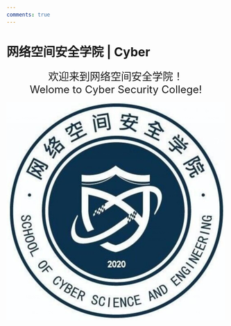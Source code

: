 ```yaml
---
comments: true
---
```


# 网络空间安全学院 | Cyber

<div align="center" style="font-size: 24px;">
欢迎来到网络空间安全学院！
<br>
Welome to Cyber Security College!
</div>

![网络空间安全学院](image.png)

<!-- 网安牛逼！ -->
<!-- 网安牛逼！ -->
<!-- 网安牛逼！ -->
<!-- 网安牛逼！ -->
<!-- 网安牛逼！ -->
<!-- 网安牛逼！ -->
<!-- 网安牛逼！ -->
<!-- 网安牛逼！ -->
<!-- 网安牛逼！ -->
<!-- 网安牛逼！ -->
<!-- 网安牛逼！ -->
<!-- 网安牛逼！ -->
<!-- 网安牛逼！ -->
<!-- 网安牛逼！ -->
<!-- 网安牛逼！ -->
<!-- 网安牛逼！ -->
<!-- 网安牛逼！ -->
<!-- 网安牛逼！ -->
<!-- 网安牛逼！ --><!-- 网安牛逼！ -->
<!-- 网安牛逼！ -->
<!-- 网安牛逼！ -->
<!-- 网安牛逼！ -->
<!-- 网安牛逼！ -->
<!-- 网安牛逼！ -->
<!-- 网安牛逼！ -->
<!-- 网安牛逼！ -->
<!-- 网安牛逼！ -->
<!-- 网安牛逼！ -->
<!-- 网安牛逼！ -->
<!-- 网安牛逼！ -->
<!-- 网安牛逼！ -->
<!-- 网安牛逼！ -->
<!-- 网安牛逼！ -->
<!-- 网安牛逼！ -->
<!-- 网安牛逼！ -->
<!-- 网安牛逼！ -->
<!-- 网安牛逼！ --><!-- 网安牛逼！ -->
<!-- 网安牛逼！ -->
<!-- 网安牛逼！ -->
<!-- 网安牛逼！ -->
<!-- 网安牛逼！ -->
<!-- 网安牛逼！ -->
<!-- 网安牛逼！ -->
<!-- 网安牛逼！ -->
<!-- 网安牛逼！ -->
<!-- 网安牛逼！ -->
<!-- 网安牛逼！ -->
<!-- 网安牛逼！ -->
<!-- 网安牛逼！ -->
<!-- 网安牛逼！ -->
<!-- 网安牛逼！ -->
<!-- 网安牛逼！ -->
<!-- 网安牛逼！ -->
<!-- 网安牛逼！ -->
<!-- 网安牛逼！ --><!-- 网安牛逼！ -->
<!-- 网安牛逼！ -->
<!-- 网安牛逼！ -->
<!-- 网安牛逼！ -->
<!-- 网安牛逼！ -->
<!-- 网安牛逼！ -->
<!-- 网安牛逼！ -->
<!-- 网安牛逼！ -->
<!-- 网安牛逼！ -->
<!-- 网安牛逼！ -->
<!-- 网安牛逼！ -->
<!-- 网安牛逼！ -->
<!-- 网安牛逼！ -->
<!-- 网安牛逼！ -->
<!-- 网安牛逼！ -->
<!-- 网安牛逼！ -->
<!-- 网安牛逼！ -->
<!-- 网安牛逼！ -->
<!-- 网安牛逼！ --><!-- 网安牛逼！ -->
<!-- 网安牛逼！ -->
<!-- 网安牛逼！ -->
<!-- 网安牛逼！ -->
<!-- 网安牛逼！ -->
<!-- 网安牛逼！ -->
<!-- 网安牛逼！ -->
<!-- 网安牛逼！ -->
<!-- 网安牛逼！ -->
<!-- 网安牛逼！ -->
<!-- 网安牛逼！ -->
<!-- 网安牛逼！ -->
<!-- 网安牛逼！ -->
<!-- 网安牛逼！ -->
<!-- 网安牛逼！ -->
<!-- 网安牛逼！ -->
<!-- 网安牛逼！ -->
<!-- 网安牛逼！ -->
<!-- 网安牛逼！ --><!-- 网安牛逼！ -->
<!-- 网安牛逼！ -->
<!-- 网安牛逼！ -->
<!-- 网安牛逼！ -->
<!-- 网安牛逼！ -->
<!-- 网安牛逼！ -->
<!-- 网安牛逼！ -->
<!-- 网安牛逼！ -->
<!-- 网安牛逼！ -->
<!-- 网安牛逼！ -->
<!-- 网安牛逼！ -->
<!-- 网安牛逼！ -->
<!-- 网安牛逼！ -->
<!-- 网安牛逼！ -->
<!-- 网安牛逼！ -->
<!-- 网安牛逼！ -->
<!-- 网安牛逼！ -->
<!-- 网安牛逼！ -->
<!-- 网安牛逼！ --><!-- 网安牛逼！ -->
<!-- 网安牛逼！ -->
<!-- 网安牛逼！ -->
<!-- 网安牛逼！ -->
<!-- 网安牛逼！ -->
<!-- 网安牛逼！ -->
<!-- 网安牛逼！ -->
<!-- 网安牛逼！ -->
<!-- 网安牛逼！ -->
<!-- 网安牛逼！ -->
<!-- 网安牛逼！ -->
<!-- 网安牛逼！ -->
<!-- 网安牛逼！ -->
<!-- 网安牛逼！ -->
<!-- 网安牛逼！ -->
<!-- 网安牛逼！ -->
<!-- 网安牛逼！ -->
<!-- 网安牛逼！ -->
<!-- 网安牛逼！ --><!-- 网安牛逼！ -->
<!-- 网安牛逼！ -->
<!-- 网安牛逼！ -->
<!-- 网安牛逼！ -->
<!-- 网安牛逼！ -->
<!-- 网安牛逼！ -->
<!-- 网安牛逼！ -->
<!-- 网安牛逼！ -->
<!-- 网安牛逼！ -->
<!-- 网安牛逼！ -->
<!-- 网安牛逼！ -->
<!-- 网安牛逼！ -->
<!-- 网安牛逼！ -->
<!-- 网安牛逼！ -->
<!-- 网安牛逼！ -->
<!-- 网安牛逼！ -->
<!-- 网安牛逼！ -->
<!-- 网安牛逼！ -->
<!-- 网安牛逼！ --><!-- 网安牛逼！ -->
<!-- 网安牛逼！ -->
<!-- 网安牛逼！ -->
<!-- 网安牛逼！ -->
<!-- 网安牛逼！ -->
<!-- 网安牛逼！ -->
<!-- 网安牛逼！ -->
<!-- 网安牛逼！ -->
<!-- 网安牛逼！ -->
<!-- 网安牛逼！ -->
<!-- 网安牛逼！ -->
<!-- 网安牛逼！ -->
<!-- 网安牛逼！ -->
<!-- 网安牛逼！ -->
<!-- 网安牛逼！ -->
<!-- 网安牛逼！ -->
<!-- 网安牛逼！ -->
<!-- 网安牛逼！ -->
<!-- 网安牛逼！ --><!-- 网安牛逼！ -->
<!-- 网安牛逼！ -->
<!-- 网安牛逼！ -->
<!-- 网安牛逼！ -->
<!-- 网安牛逼！ -->
<!-- 网安牛逼！ -->
<!-- 网安牛逼！ -->
<!-- 网安牛逼！ -->
<!-- 网安牛逼！ -->
<!-- 网安牛逼！ -->
<!-- 网安牛逼！ -->
<!-- 网安牛逼！ -->
<!-- 网安牛逼！ -->
<!-- 网安牛逼！ -->
<!-- 网安牛逼！ -->
<!-- 网安牛逼！ -->
<!-- 网安牛逼！ -->
<!-- 网安牛逼！ -->
<!-- 网安牛逼！ --><!-- 网安牛逼！ -->
<!-- 网安牛逼！ -->
<!-- 网安牛逼！ -->
<!-- 网安牛逼！ -->
<!-- 网安牛逼！ -->
<!-- 网安牛逼！ -->
<!-- 网安牛逼！ -->
<!-- 网安牛逼！ -->
<!-- 网安牛逼！ -->
<!-- 网安牛逼！ -->
<!-- 网安牛逼！ -->
<!-- 网安牛逼！ -->
<!-- 网安牛逼！ -->
<!-- 网安牛逼！ -->
<!-- 网安牛逼！ -->
<!-- 网安牛逼！ -->
<!-- 网安牛逼！ -->
<!-- 网安牛逼！ -->
<!-- 网安牛逼！ --><!-- 网安牛逼！ -->
<!-- 网安牛逼！ -->
<!-- 网安牛逼！ -->
<!-- 网安牛逼！ -->
<!-- 网安牛逼！ -->
<!-- 网安牛逼！ -->
<!-- 网安牛逼！ -->
<!-- 网安牛逼！ -->
<!-- 网安牛逼！ -->
<!-- 网安牛逼！ -->
<!-- 网安牛逼！ -->
<!-- 网安牛逼！ -->
<!-- 网安牛逼！ -->
<!-- 网安牛逼！ -->
<!-- 网安牛逼！ -->
<!-- 网安牛逼！ -->
<!-- 网安牛逼！ -->
<!-- 网安牛逼！ -->
<!-- 网安牛逼！ --><!-- 网安牛逼！ -->
<!-- 网安牛逼！ -->
<!-- 网安牛逼！ -->
<!-- 网安牛逼！ -->
<!-- 网安牛逼！ -->
<!-- 网安牛逼！ -->
<!-- 网安牛逼！ -->
<!-- 网安牛逼！ -->
<!-- 网安牛逼！ -->
<!-- 网安牛逼！ -->
<!-- 网安牛逼！ -->
<!-- 网安牛逼！ -->
<!-- 网安牛逼！ -->
<!-- 网安牛逼！ -->
<!-- 网安牛逼！ -->
<!-- 网安牛逼！ -->
<!-- 网安牛逼！ -->
<!-- 网安牛逼！ -->
<!-- 网安牛逼！ --><!-- 网安牛逼！ -->
<!-- 网安牛逼！ -->
<!-- 网安牛逼！ -->
<!-- 网安牛逼！ -->
<!-- 网安牛逼！ -->
<!-- 网安牛逼！ -->
<!-- 网安牛逼！ -->
<!-- 网安牛逼！ -->
<!-- 网安牛逼！ -->
<!-- 网安牛逼！ -->
<!-- 网安牛逼！ -->
<!-- 网安牛逼！ -->
<!-- 网安牛逼！ -->
<!-- 网安牛逼！ -->
<!-- 网安牛逼！ -->
<!-- 网安牛逼！ -->
<!-- 网安牛逼！ -->
<!-- 网安牛逼！ -->
<!-- 网安牛逼！ --><!-- 网安牛逼！ -->
<!-- 网安牛逼！ -->
<!-- 网安牛逼！ -->
<!-- 网安牛逼！ -->
<!-- 网安牛逼！ -->
<!-- 网安牛逼！ -->
<!-- 网安牛逼！ -->
<!-- 网安牛逼！ -->
<!-- 网安牛逼！ -->
<!-- 网安牛逼！ -->
<!-- 网安牛逼！ -->
<!-- 网安牛逼！ -->
<!-- 网安牛逼！ -->
<!-- 网安牛逼！ -->
<!-- 网安牛逼！ -->
<!-- 网安牛逼！ -->
<!-- 网安牛逼！ -->
<!-- 网安牛逼！ -->
<!-- 网安牛逼！ --><!-- 网安牛逼！ -->
<!-- 网安牛逼！ -->
<!-- 网安牛逼！ -->
<!-- 网安牛逼！ -->
<!-- 网安牛逼！ -->
<!-- 网安牛逼！ -->
<!-- 网安牛逼！ -->
<!-- 网安牛逼！ -->
<!-- 网安牛逼！ -->
<!-- 网安牛逼！ -->
<!-- 网安牛逼！ -->
<!-- 网安牛逼！ -->
<!-- 网安牛逼！ -->
<!-- 网安牛逼！ -->
<!-- 网安牛逼！ -->
<!-- 网安牛逼！ -->
<!-- 网安牛逼！ -->
<!-- 网安牛逼！ -->
<!-- 网安牛逼！ --><!-- 网安牛逼！ -->
<!-- 网安牛逼！ -->
<!-- 网安牛逼！ -->
<!-- 网安牛逼！ -->
<!-- 网安牛逼！ -->
<!-- 网安牛逼！ -->
<!-- 网安牛逼！ -->
<!-- 网安牛逼！ -->
<!-- 网安牛逼！ -->
<!-- 网安牛逼！ -->
<!-- 网安牛逼！ -->
<!-- 网安牛逼！ -->
<!-- 网安牛逼！ -->
<!-- 网安牛逼！ -->
<!-- 网安牛逼！ -->
<!-- 网安牛逼！ -->
<!-- 网安牛逼！ -->
<!-- 网安牛逼！ -->
<!-- 网安牛逼！ --><!-- 网安牛逼！ -->
<!-- 网安牛逼！ -->
<!-- 网安牛逼！ -->
<!-- 网安牛逼！ -->
<!-- 网安牛逼！ -->
<!-- 网安牛逼！ -->
<!-- 网安牛逼！ -->
<!-- 网安牛逼！ -->
<!-- 网安牛逼！ -->
<!-- 网安牛逼！ -->
<!-- 网安牛逼！ -->
<!-- 网安牛逼！ -->
<!-- 网安牛逼！ -->
<!-- 网安牛逼！ -->
<!-- 网安牛逼！ -->
<!-- 网安牛逼！ -->
<!-- 网安牛逼！ -->
<!-- 网安牛逼！ -->
<!-- 网安牛逼！ --><!-- 网安牛逼！ -->
<!-- 网安牛逼！ -->
<!-- 网安牛逼！ -->
<!-- 网安牛逼！ -->
<!-- 网安牛逼！ -->
<!-- 网安牛逼！ -->
<!-- 网安牛逼！ -->
<!-- 网安牛逼！ -->
<!-- 网安牛逼！ -->
<!-- 网安牛逼！ -->
<!-- 网安牛逼！ -->
<!-- 网安牛逼！ -->
<!-- 网安牛逼！ -->
<!-- 网安牛逼！ -->
<!-- 网安牛逼！ -->
<!-- 网安牛逼！ -->
<!-- 网安牛逼！ -->
<!-- 网安牛逼！ -->
<!-- 网安牛逼！ --><!-- 网安牛逼！ -->
<!-- 网安牛逼！ -->
<!-- 网安牛逼！ -->
<!-- 网安牛逼！ -->
<!-- 网安牛逼！ -->
<!-- 网安牛逼！ -->
<!-- 网安牛逼！ -->
<!-- 网安牛逼！ -->
<!-- 网安牛逼！ -->
<!-- 网安牛逼！ -->
<!-- 网安牛逼！ -->
<!-- 网安牛逼！ -->
<!-- 网安牛逼！ -->
<!-- 网安牛逼！ -->
<!-- 网安牛逼！ -->
<!-- 网安牛逼！ -->
<!-- 网安牛逼！ -->
<!-- 网安牛逼！ -->
<!-- 网安牛逼！ --><!-- 网安牛逼！ -->
<!-- 网安牛逼！ -->
<!-- 网安牛逼！ -->
<!-- 网安牛逼！ -->
<!-- 网安牛逼！ -->
<!-- 网安牛逼！ -->
<!-- 网安牛逼！ -->
<!-- 网安牛逼！ -->
<!-- 网安牛逼！ -->
<!-- 网安牛逼！ -->
<!-- 网安牛逼！ -->
<!-- 网安牛逼！ -->
<!-- 网安牛逼！ -->
<!-- 网安牛逼！ -->
<!-- 网安牛逼！ -->
<!-- 网安牛逼！ -->
<!-- 网安牛逼！ -->
<!-- 网安牛逼！ -->
<!-- 网安牛逼！ --><!-- 网安牛逼！ -->
<!-- 网安牛逼！ -->
<!-- 网安牛逼！ -->
<!-- 网安牛逼！ -->
<!-- 网安牛逼！ -->
<!-- 网安牛逼！ -->
<!-- 网安牛逼！ -->
<!-- 网安牛逼！ -->
<!-- 网安牛逼！ -->
<!-- 网安牛逼！ -->
<!-- 网安牛逼！ -->
<!-- 网安牛逼！ -->
<!-- 网安牛逼！ -->
<!-- 网安牛逼！ -->
<!-- 网安牛逼！ -->
<!-- 网安牛逼！ -->
<!-- 网安牛逼！ -->
<!-- 网安牛逼！ -->
<!-- 网安牛逼！ --><!-- 网安牛逼！ -->
<!-- 网安牛逼！ -->
<!-- 网安牛逼！ -->
<!-- 网安牛逼！ -->
<!-- 网安牛逼！ -->
<!-- 网安牛逼！ -->
<!-- 网安牛逼！ -->
<!-- 网安牛逼！ -->
<!-- 网安牛逼！ -->
<!-- 网安牛逼！ -->
<!-- 网安牛逼！ -->
<!-- 网安牛逼！ -->
<!-- 网安牛逼！ -->
<!-- 网安牛逼！ -->
<!-- 网安牛逼！ -->
<!-- 网安牛逼！ -->
<!-- 网安牛逼！ -->
<!-- 网安牛逼！ -->
<!-- 网安牛逼！ --><!-- 网安牛逼！ -->
<!-- 网安牛逼！ -->
<!-- 网安牛逼！ -->
<!-- 网安牛逼！ -->
<!-- 网安牛逼！ -->
<!-- 网安牛逼！ -->
<!-- 网安牛逼！ -->
<!-- 网安牛逼！ -->
<!-- 网安牛逼！ -->
<!-- 网安牛逼！ -->
<!-- 网安牛逼！ -->
<!-- 网安牛逼！ -->
<!-- 网安牛逼！ -->
<!-- 网安牛逼！ -->
<!-- 网安牛逼！ -->
<!-- 网安牛逼！ -->
<!-- 网安牛逼！ -->
<!-- 网安牛逼！ -->
<!-- 网安牛逼！ --><!-- 网安牛逼！ -->
<!-- 网安牛逼！ -->
<!-- 网安牛逼！ -->
<!-- 网安牛逼！ -->
<!-- 网安牛逼！ -->
<!-- 网安牛逼！ -->
<!-- 网安牛逼！ -->
<!-- 网安牛逼！ -->
<!-- 网安牛逼！ -->
<!-- 网安牛逼！ -->
<!-- 网安牛逼！ -->
<!-- 网安牛逼！ -->
<!-- 网安牛逼！ -->
<!-- 网安牛逼！ -->
<!-- 网安牛逼！ -->
<!-- 网安牛逼！ -->
<!-- 网安牛逼！ -->
<!-- 网安牛逼！ -->
<!-- 网安牛逼！ --><!-- 网安牛逼！ -->
<!-- 网安牛逼！ -->
<!-- 网安牛逼！ -->
<!-- 网安牛逼！ -->
<!-- 网安牛逼！ -->
<!-- 网安牛逼！ -->
<!-- 网安牛逼！ -->
<!-- 网安牛逼！ -->
<!-- 网安牛逼！ -->
<!-- 网安牛逼！ -->
<!-- 网安牛逼！ -->
<!-- 网安牛逼！ -->
<!-- 网安牛逼！ -->
<!-- 网安牛逼！ -->
<!-- 网安牛逼！ -->
<!-- 网安牛逼！ -->
<!-- 网安牛逼！ -->
<!-- 网安牛逼！ -->
<!-- 网安牛逼！ --><!-- 网安牛逼！ -->
<!-- 网安牛逼！ -->
<!-- 网安牛逼！ -->
<!-- 网安牛逼！ -->
<!-- 网安牛逼！ -->
<!-- 网安牛逼！ -->
<!-- 网安牛逼！ -->
<!-- 网安牛逼！ -->
<!-- 网安牛逼！ -->
<!-- 网安牛逼！ -->
<!-- 网安牛逼！ -->
<!-- 网安牛逼！ -->
<!-- 网安牛逼！ -->
<!-- 网安牛逼！ -->
<!-- 网安牛逼！ -->
<!-- 网安牛逼！ -->
<!-- 网安牛逼！ -->
<!-- 网安牛逼！ -->
<!-- 网安牛逼！ --><!-- 网安牛逼！ -->
<!-- 网安牛逼！ -->
<!-- 网安牛逼！ -->
<!-- 网安牛逼！ -->
<!-- 网安牛逼！ -->
<!-- 网安牛逼！ -->
<!-- 网安牛逼！ -->
<!-- 网安牛逼！ -->
<!-- 网安牛逼！ -->
<!-- 网安牛逼！ -->
<!-- 网安牛逼！ -->
<!-- 网安牛逼！ -->
<!-- 网安牛逼！ -->
<!-- 网安牛逼！ -->
<!-- 网安牛逼！ -->
<!-- 网安牛逼！ -->
<!-- 网安牛逼！ -->
<!-- 网安牛逼！ -->
<!-- 网安牛逼！ --><!-- 网安牛逼！ -->
<!-- 网安牛逼！ -->
<!-- 网安牛逼！ -->
<!-- 网安牛逼！ -->
<!-- 网安牛逼！ -->
<!-- 网安牛逼！ -->
<!-- 网安牛逼！ -->
<!-- 网安牛逼！ -->
<!-- 网安牛逼！ -->
<!-- 网安牛逼！ -->
<!-- 网安牛逼！ -->
<!-- 网安牛逼！ -->
<!-- 网安牛逼！ -->
<!-- 网安牛逼！ -->
<!-- 网安牛逼！ -->
<!-- 网安牛逼！ -->
<!-- 网安牛逼！ -->
<!-- 网安牛逼！ -->
<!-- 网安牛逼！ --><!-- 网安牛逼！ -->
<!-- 网安牛逼！ -->
<!-- 网安牛逼！ -->
<!-- 网安牛逼！ -->
<!-- 网安牛逼！ -->
<!-- 网安牛逼！ -->
<!-- 网安牛逼！ -->
<!-- 网安牛逼！ -->
<!-- 网安牛逼！ -->
<!-- 网安牛逼！ -->
<!-- 网安牛逼！ -->
<!-- 网安牛逼！ -->
<!-- 网安牛逼！ -->
<!-- 网安牛逼！ -->
<!-- 网安牛逼！ -->
<!-- 网安牛逼！ -->
<!-- 网安牛逼！ -->
<!-- 网安牛逼！ -->
<!-- 网安牛逼！ --><!-- 网安牛逼！ -->
<!-- 网安牛逼！ -->
<!-- 网安牛逼！ -->
<!-- 网安牛逼！ -->
<!-- 网安牛逼！ -->
<!-- 网安牛逼！ -->
<!-- 网安牛逼！ -->
<!-- 网安牛逼！ -->
<!-- 网安牛逼！ -->
<!-- 网安牛逼！ -->
<!-- 网安牛逼！ -->
<!-- 网安牛逼！ -->
<!-- 网安牛逼！ -->
<!-- 网安牛逼！ -->
<!-- 网安牛逼！ -->
<!-- 网安牛逼！ -->
<!-- 网安牛逼！ -->
<!-- 网安牛逼！ -->
<!-- 网安牛逼！ --><!-- 网安牛逼！ -->
<!-- 网安牛逼！ -->
<!-- 网安牛逼！ -->
<!-- 网安牛逼！ -->
<!-- 网安牛逼！ -->
<!-- 网安牛逼！ -->
<!-- 网安牛逼！ -->
<!-- 网安牛逼！ -->
<!-- 网安牛逼！ -->
<!-- 网安牛逼！ -->
<!-- 网安牛逼！ -->
<!-- 网安牛逼！ -->
<!-- 网安牛逼！ -->
<!-- 网安牛逼！ -->
<!-- 网安牛逼！ -->
<!-- 网安牛逼！ -->
<!-- 网安牛逼！ -->
<!-- 网安牛逼！ -->
<!-- 网安牛逼！ --><!-- 网安牛逼！ -->
<!-- 网安牛逼！ -->
<!-- 网安牛逼！ -->
<!-- 网安牛逼！ -->
<!-- 网安牛逼！ -->
<!-- 网安牛逼！ -->
<!-- 网安牛逼！ -->
<!-- 网安牛逼！ -->
<!-- 网安牛逼！ -->
<!-- 网安牛逼！ -->
<!-- 网安牛逼！ -->
<!-- 网安牛逼！ -->
<!-- 网安牛逼！ -->
<!-- 网安牛逼！ -->
<!-- 网安牛逼！ -->
<!-- 网安牛逼！ -->
<!-- 网安牛逼！ -->
<!-- 网安牛逼！ -->
<!-- 网安牛逼！ --><!-- 网安牛逼！ -->
<!-- 网安牛逼！ -->
<!-- 网安牛逼！ -->
<!-- 网安牛逼！ -->
<!-- 网安牛逼！ -->
<!-- 网安牛逼！ -->
<!-- 网安牛逼！ -->
<!-- 网安牛逼！ -->
<!-- 网安牛逼！ -->
<!-- 网安牛逼！ -->
<!-- 网安牛逼！ -->
<!-- 网安牛逼！ -->
<!-- 网安牛逼！ -->
<!-- 网安牛逼！ -->
<!-- 网安牛逼！ -->
<!-- 网安牛逼！ -->
<!-- 网安牛逼！ -->
<!-- 网安牛逼！ -->
<!-- 网安牛逼！ --><!-- 网安牛逼！ -->
<!-- 网安牛逼！ -->
<!-- 网安牛逼！ -->
<!-- 网安牛逼！ -->
<!-- 网安牛逼！ -->
<!-- 网安牛逼！ -->
<!-- 网安牛逼！ -->
<!-- 网安牛逼！ -->
<!-- 网安牛逼！ -->
<!-- 网安牛逼！ -->
<!-- 网安牛逼！ -->
<!-- 网安牛逼！ -->
<!-- 网安牛逼！ -->
<!-- 网安牛逼！ -->
<!-- 网安牛逼！ -->
<!-- 网安牛逼！ -->
<!-- 网安牛逼！ -->
<!-- 网安牛逼！ -->
<!-- 网安牛逼！ --><!-- 网安牛逼！ -->
<!-- 网安牛逼！ -->
<!-- 网安牛逼！ -->
<!-- 网安牛逼！ -->
<!-- 网安牛逼！ -->
<!-- 网安牛逼！ -->
<!-- 网安牛逼！ -->
<!-- 网安牛逼！ -->
<!-- 网安牛逼！ -->
<!-- 网安牛逼！ -->
<!-- 网安牛逼！ -->
<!-- 网安牛逼！ -->
<!-- 网安牛逼！ -->
<!-- 网安牛逼！ -->
<!-- 网安牛逼！ -->
<!-- 网安牛逼！ -->
<!-- 网安牛逼！ -->
<!-- 网安牛逼！ -->
<!-- 网安牛逼！ --><!-- 网安牛逼！ -->
<!-- 网安牛逼！ -->
<!-- 网安牛逼！ -->
<!-- 网安牛逼！ -->
<!-- 网安牛逼！ -->
<!-- 网安牛逼！ -->
<!-- 网安牛逼！ -->
<!-- 网安牛逼！ -->
<!-- 网安牛逼！ -->
<!-- 网安牛逼！ -->
<!-- 网安牛逼！ -->
<!-- 网安牛逼！ -->
<!-- 网安牛逼！ -->
<!-- 网安牛逼！ -->
<!-- 网安牛逼！ -->
<!-- 网安牛逼！ -->
<!-- 网安牛逼！ -->
<!-- 网安牛逼！ -->
<!-- 网安牛逼！ --><!-- 网安牛逼！ -->
<!-- 网安牛逼！ -->
<!-- 网安牛逼！ -->
<!-- 网安牛逼！ -->
<!-- 网安牛逼！ -->
<!-- 网安牛逼！ -->
<!-- 网安牛逼！ -->
<!-- 网安牛逼！ -->
<!-- 网安牛逼！ -->
<!-- 网安牛逼！ -->
<!-- 网安牛逼！ -->
<!-- 网安牛逼！ -->
<!-- 网安牛逼！ -->
<!-- 网安牛逼！ -->
<!-- 网安牛逼！ -->
<!-- 网安牛逼！ -->
<!-- 网安牛逼！ -->
<!-- 网安牛逼！ -->
<!-- 网安牛逼！ --><!-- 网安牛逼！ -->
<!-- 网安牛逼！ -->
<!-- 网安牛逼！ -->
<!-- 网安牛逼！ -->
<!-- 网安牛逼！ -->
<!-- 网安牛逼！ -->
<!-- 网安牛逼！ -->
<!-- 网安牛逼！ -->
<!-- 网安牛逼！ -->
<!-- 网安牛逼！ -->
<!-- 网安牛逼！ -->
<!-- 网安牛逼！ -->
<!-- 网安牛逼！ -->
<!-- 网安牛逼！ -->
<!-- 网安牛逼！ -->
<!-- 网安牛逼！ -->
<!-- 网安牛逼！ -->
<!-- 网安牛逼！ -->
<!-- 网安牛逼！ --><!-- 网安牛逼！ -->
<!-- 网安牛逼！ -->
<!-- 网安牛逼！ -->
<!-- 网安牛逼！ -->
<!-- 网安牛逼！ -->
<!-- 网安牛逼！ -->
<!-- 网安牛逼！ -->
<!-- 网安牛逼！ -->
<!-- 网安牛逼！ -->
<!-- 网安牛逼！ -->
<!-- 网安牛逼！ -->
<!-- 网安牛逼！ -->
<!-- 网安牛逼！ -->
<!-- 网安牛逼！ -->
<!-- 网安牛逼！ -->
<!-- 网安牛逼！ -->
<!-- 网安牛逼！ -->
<!-- 网安牛逼！ -->
<!-- 网安牛逼！ --><!-- 网安牛逼！ -->
<!-- 网安牛逼！ -->
<!-- 网安牛逼！ -->
<!-- 网安牛逼！ -->
<!-- 网安牛逼！ -->
<!-- 网安牛逼！ -->
<!-- 网安牛逼！ -->
<!-- 网安牛逼！ -->
<!-- 网安牛逼！ -->
<!-- 网安牛逼！ -->
<!-- 网安牛逼！ -->
<!-- 网安牛逼！ -->
<!-- 网安牛逼！ -->
<!-- 网安牛逼！ -->
<!-- 网安牛逼！ -->
<!-- 网安牛逼！ -->
<!-- 网安牛逼！ -->
<!-- 网安牛逼！ -->
<!-- 网安牛逼！ --><!-- 网安牛逼！ -->
<!-- 网安牛逼！ -->
<!-- 网安牛逼！ -->
<!-- 网安牛逼！ -->
<!-- 网安牛逼！ -->
<!-- 网安牛逼！ -->
<!-- 网安牛逼！ -->
<!-- 网安牛逼！ -->
<!-- 网安牛逼！ -->
<!-- 网安牛逼！ -->
<!-- 网安牛逼！ -->
<!-- 网安牛逼！ -->
<!-- 网安牛逼！ -->
<!-- 网安牛逼！ -->
<!-- 网安牛逼！ -->
<!-- 网安牛逼！ -->
<!-- 网安牛逼！ -->
<!-- 网安牛逼！ -->
<!-- 网安牛逼！ --><!-- 网安牛逼！ -->
<!-- 网安牛逼！ -->
<!-- 网安牛逼！ -->
<!-- 网安牛逼！ -->
<!-- 网安牛逼！ -->
<!-- 网安牛逼！ -->
<!-- 网安牛逼！ -->
<!-- 网安牛逼！ -->
<!-- 网安牛逼！ -->
<!-- 网安牛逼！ -->
<!-- 网安牛逼！ -->
<!-- 网安牛逼！ -->
<!-- 网安牛逼！ -->
<!-- 网安牛逼！ -->
<!-- 网安牛逼！ -->
<!-- 网安牛逼！ -->
<!-- 网安牛逼！ -->
<!-- 网安牛逼！ -->
<!-- 网安牛逼！ --><!-- 网安牛逼！ -->
<!-- 网安牛逼！ -->
<!-- 网安牛逼！ -->
<!-- 网安牛逼！ -->
<!-- 网安牛逼！ -->
<!-- 网安牛逼！ -->
<!-- 网安牛逼！ -->
<!-- 网安牛逼！ -->
<!-- 网安牛逼！ -->
<!-- 网安牛逼！ -->
<!-- 网安牛逼！ -->
<!-- 网安牛逼！ -->
<!-- 网安牛逼！ -->
<!-- 网安牛逼！ -->
<!-- 网安牛逼！ -->
<!-- 网安牛逼！ -->
<!-- 网安牛逼！ -->
<!-- 网安牛逼！ -->
<!-- 网安牛逼！ --><!-- 网安牛逼！ -->
<!-- 网安牛逼！ -->
<!-- 网安牛逼！ -->
<!-- 网安牛逼！ -->
<!-- 网安牛逼！ -->
<!-- 网安牛逼！ -->
<!-- 网安牛逼！ -->
<!-- 网安牛逼！ -->
<!-- 网安牛逼！ -->
<!-- 网安牛逼！ -->
<!-- 网安牛逼！ -->
<!-- 网安牛逼！ -->
<!-- 网安牛逼！ -->
<!-- 网安牛逼！ -->
<!-- 网安牛逼！ -->
<!-- 网安牛逼！ -->
<!-- 网安牛逼！ -->
<!-- 网安牛逼！ -->
<!-- 网安牛逼！ --><!-- 网安牛逼！ -->
<!-- 网安牛逼！ -->
<!-- 网安牛逼！ -->
<!-- 网安牛逼！ -->
<!-- 网安牛逼！ -->
<!-- 网安牛逼！ -->
<!-- 网安牛逼！ -->
<!-- 网安牛逼！ -->
<!-- 网安牛逼！ -->
<!-- 网安牛逼！ -->
<!-- 网安牛逼！ -->
<!-- 网安牛逼！ -->
<!-- 网安牛逼！ -->
<!-- 网安牛逼！ -->
<!-- 网安牛逼！ -->
<!-- 网安牛逼！ -->
<!-- 网安牛逼！ -->
<!-- 网安牛逼！ -->
<!-- 网安牛逼！ --><!-- 网安牛逼！ -->
<!-- 网安牛逼！ -->
<!-- 网安牛逼！ -->
<!-- 网安牛逼！ -->
<!-- 网安牛逼！ -->
<!-- 网安牛逼！ -->
<!-- 网安牛逼！ -->
<!-- 网安牛逼！ -->
<!-- 网安牛逼！ -->
<!-- 网安牛逼！ -->
<!-- 网安牛逼！ -->
<!-- 网安牛逼！ -->
<!-- 网安牛逼！ -->
<!-- 网安牛逼！ -->
<!-- 网安牛逼！ -->
<!-- 网安牛逼！ -->
<!-- 网安牛逼！ -->
<!-- 网安牛逼！ -->
<!-- 网安牛逼！ --><!-- 网安牛逼！ -->
<!-- 网安牛逼！ -->
<!-- 网安牛逼！ -->
<!-- 网安牛逼！ -->
<!-- 网安牛逼！ -->
<!-- 网安牛逼！ -->
<!-- 网安牛逼！ -->
<!-- 网安牛逼！ -->
<!-- 网安牛逼！ -->
<!-- 网安牛逼！ -->
<!-- 网安牛逼！ -->
<!-- 网安牛逼！ -->
<!-- 网安牛逼！ -->
<!-- 网安牛逼！ -->
<!-- 网安牛逼！ -->
<!-- 网安牛逼！ -->
<!-- 网安牛逼！ -->
<!-- 网安牛逼！ -->
<!-- 网安牛逼！ --><!-- 网安牛逼！ -->
<!-- 网安牛逼！ -->
<!-- 网安牛逼！ -->
<!-- 网安牛逼！ -->
<!-- 网安牛逼！ -->
<!-- 网安牛逼！ -->
<!-- 网安牛逼！ -->
<!-- 网安牛逼！ -->
<!-- 网安牛逼！ -->
<!-- 网安牛逼！ -->
<!-- 网安牛逼！ -->
<!-- 网安牛逼！ -->
<!-- 网安牛逼！ -->
<!-- 网安牛逼！ -->
<!-- 网安牛逼！ -->
<!-- 网安牛逼！ -->
<!-- 网安牛逼！ -->
<!-- 网安牛逼！ -->
<!-- 网安牛逼！ --><!-- 网安牛逼！ -->
<!-- 网安牛逼！ -->
<!-- 网安牛逼！ -->
<!-- 网安牛逼！ -->
<!-- 网安牛逼！ -->
<!-- 网安牛逼！ -->
<!-- 网安牛逼！ -->
<!-- 网安牛逼！ -->
<!-- 网安牛逼！ -->
<!-- 网安牛逼！ -->
<!-- 网安牛逼！ -->
<!-- 网安牛逼！ -->
<!-- 网安牛逼！ -->
<!-- 网安牛逼！ -->
<!-- 网安牛逼！ -->
<!-- 网安牛逼！ -->
<!-- 网安牛逼！ -->
<!-- 网安牛逼！ -->
<!-- 网安牛逼！ --><!-- 网安牛逼！ -->
<!-- 网安牛逼！ -->
<!-- 网安牛逼！ -->
<!-- 网安牛逼！ -->
<!-- 网安牛逼！ -->
<!-- 网安牛逼！ -->
<!-- 网安牛逼！ -->
<!-- 网安牛逼！ -->
<!-- 网安牛逼！ -->
<!-- 网安牛逼！ -->
<!-- 网安牛逼！ -->
<!-- 网安牛逼！ -->
<!-- 网安牛逼！ -->
<!-- 网安牛逼！ -->
<!-- 网安牛逼！ -->
<!-- 网安牛逼！ -->
<!-- 网安牛逼！ -->
<!-- 网安牛逼！ -->
<!-- 网安牛逼！ --><!-- 网安牛逼！ -->
<!-- 网安牛逼！ -->
<!-- 网安牛逼！ -->
<!-- 网安牛逼！ -->
<!-- 网安牛逼！ -->
<!-- 网安牛逼！ -->
<!-- 网安牛逼！ -->
<!-- 网安牛逼！ -->
<!-- 网安牛逼！ -->
<!-- 网安牛逼！ -->
<!-- 网安牛逼！ -->
<!-- 网安牛逼！ -->
<!-- 网安牛逼！ -->
<!-- 网安牛逼！ -->
<!-- 网安牛逼！ -->
<!-- 网安牛逼！ -->
<!-- 网安牛逼！ -->
<!-- 网安牛逼！ -->
<!-- 网安牛逼！ --><!-- 网安牛逼！ -->
<!-- 网安牛逼！ -->
<!-- 网安牛逼！ -->
<!-- 网安牛逼！ -->
<!-- 网安牛逼！ -->
<!-- 网安牛逼！ -->
<!-- 网安牛逼！ -->
<!-- 网安牛逼！ -->
<!-- 网安牛逼！ -->
<!-- 网安牛逼！ -->
<!-- 网安牛逼！ -->
<!-- 网安牛逼！ -->
<!-- 网安牛逼！ -->
<!-- 网安牛逼！ -->
<!-- 网安牛逼！ -->
<!-- 网安牛逼！ -->
<!-- 网安牛逼！ -->
<!-- 网安牛逼！ -->
<!-- 网安牛逼！ --><!-- 网安牛逼！ -->
<!-- 网安牛逼！ -->
<!-- 网安牛逼！ -->
<!-- 网安牛逼！ -->
<!-- 网安牛逼！ -->
<!-- 网安牛逼！ -->
<!-- 网安牛逼！ -->
<!-- 网安牛逼！ -->
<!-- 网安牛逼！ -->
<!-- 网安牛逼！ -->
<!-- 网安牛逼！ -->
<!-- 网安牛逼！ -->
<!-- 网安牛逼！ -->
<!-- 网安牛逼！ -->
<!-- 网安牛逼！ -->
<!-- 网安牛逼！ -->
<!-- 网安牛逼！ -->
<!-- 网安牛逼！ -->
<!-- 网安牛逼！ --><!-- 网安牛逼！ -->
<!-- 网安牛逼！ -->
<!-- 网安牛逼！ -->
<!-- 网安牛逼！ -->
<!-- 网安牛逼！ -->
<!-- 网安牛逼！ -->
<!-- 网安牛逼！ -->
<!-- 网安牛逼！ -->
<!-- 网安牛逼！ -->
<!-- 网安牛逼！ -->
<!-- 网安牛逼！ -->
<!-- 网安牛逼！ -->
<!-- 网安牛逼！ -->
<!-- 网安牛逼！ -->
<!-- 网安牛逼！ -->
<!-- 网安牛逼！ -->
<!-- 网安牛逼！ -->
<!-- 网安牛逼！ -->
<!-- 网安牛逼！ --><!-- 网安牛逼！ -->
<!-- 网安牛逼！ -->
<!-- 网安牛逼！ -->
<!-- 网安牛逼！ -->
<!-- 网安牛逼！ -->
<!-- 网安牛逼！ -->
<!-- 网安牛逼！ -->
<!-- 网安牛逼！ -->
<!-- 网安牛逼！ -->
<!-- 网安牛逼！ -->
<!-- 网安牛逼！ -->
<!-- 网安牛逼！ -->
<!-- 网安牛逼！ -->
<!-- 网安牛逼！ -->
<!-- 网安牛逼！ -->
<!-- 网安牛逼！ -->
<!-- 网安牛逼！ -->
<!-- 网安牛逼！ -->
<!-- 网安牛逼！ --><!-- 网安牛逼！ -->
<!-- 网安牛逼！ -->
<!-- 网安牛逼！ -->
<!-- 网安牛逼！ -->
<!-- 网安牛逼！ -->
<!-- 网安牛逼！ -->
<!-- 网安牛逼！ -->
<!-- 网安牛逼！ -->
<!-- 网安牛逼！ -->
<!-- 网安牛逼！ -->
<!-- 网安牛逼！ -->
<!-- 网安牛逼！ -->
<!-- 网安牛逼！ -->
<!-- 网安牛逼！ -->
<!-- 网安牛逼！ -->
<!-- 网安牛逼！ -->
<!-- 网安牛逼！ -->
<!-- 网安牛逼！ -->
<!-- 网安牛逼！ --><!-- 网安牛逼！ -->
<!-- 网安牛逼！ -->
<!-- 网安牛逼！ -->
<!-- 网安牛逼！ -->
<!-- 网安牛逼！ -->
<!-- 网安牛逼！ -->
<!-- 网安牛逼！ -->
<!-- 网安牛逼！ -->
<!-- 网安牛逼！ -->
<!-- 网安牛逼！ -->
<!-- 网安牛逼！ -->
<!-- 网安牛逼！ -->
<!-- 网安牛逼！ -->
<!-- 网安牛逼！ -->
<!-- 网安牛逼！ -->
<!-- 网安牛逼！ -->
<!-- 网安牛逼！ -->
<!-- 网安牛逼！ -->
<!-- 网安牛逼！ --><!-- 网安牛逼！ -->
<!-- 网安牛逼！ -->
<!-- 网安牛逼！ -->
<!-- 网安牛逼！ -->
<!-- 网安牛逼！ -->
<!-- 网安牛逼！ -->
<!-- 网安牛逼！ -->
<!-- 网安牛逼！ -->
<!-- 网安牛逼！ -->
<!-- 网安牛逼！ -->
<!-- 网安牛逼！ -->
<!-- 网安牛逼！ -->
<!-- 网安牛逼！ -->
<!-- 网安牛逼！ -->
<!-- 网安牛逼！ -->
<!-- 网安牛逼！ -->
<!-- 网安牛逼！ -->
<!-- 网安牛逼！ -->
<!-- 网安牛逼！ --><!-- 网安牛逼！ -->
<!-- 网安牛逼！ -->
<!-- 网安牛逼！ -->
<!-- 网安牛逼！ -->
<!-- 网安牛逼！ -->
<!-- 网安牛逼！ -->
<!-- 网安牛逼！ -->
<!-- 网安牛逼！ -->
<!-- 网安牛逼！ -->
<!-- 网安牛逼！ -->
<!-- 网安牛逼！ -->
<!-- 网安牛逼！ -->
<!-- 网安牛逼！ -->
<!-- 网安牛逼！ -->
<!-- 网安牛逼！ -->
<!-- 网安牛逼！ -->
<!-- 网安牛逼！ -->
<!-- 网安牛逼！ -->
<!-- 网安牛逼！ --><!-- 网安牛逼！ -->
<!-- 网安牛逼！ -->
<!-- 网安牛逼！ -->
<!-- 网安牛逼！ -->
<!-- 网安牛逼！ -->
<!-- 网安牛逼！ -->
<!-- 网安牛逼！ -->
<!-- 网安牛逼！ -->
<!-- 网安牛逼！ -->
<!-- 网安牛逼！ -->
<!-- 网安牛逼！ -->
<!-- 网安牛逼！ -->
<!-- 网安牛逼！ -->
<!-- 网安牛逼！ -->
<!-- 网安牛逼！ -->
<!-- 网安牛逼！ -->
<!-- 网安牛逼！ -->
<!-- 网安牛逼！ -->
<!-- 网安牛逼！ --><!-- 网安牛逼！ -->
<!-- 网安牛逼！ -->
<!-- 网安牛逼！ -->
<!-- 网安牛逼！ -->
<!-- 网安牛逼！ -->
<!-- 网安牛逼！ -->
<!-- 网安牛逼！ -->
<!-- 网安牛逼！ -->
<!-- 网安牛逼！ -->
<!-- 网安牛逼！ -->
<!-- 网安牛逼！ -->
<!-- 网安牛逼！ -->
<!-- 网安牛逼！ -->
<!-- 网安牛逼！ -->
<!-- 网安牛逼！ -->
<!-- 网安牛逼！ -->
<!-- 网安牛逼！ -->
<!-- 网安牛逼！ -->
<!-- 网安牛逼！ --><!-- 网安牛逼！ -->
<!-- 网安牛逼！ -->
<!-- 网安牛逼！ -->
<!-- 网安牛逼！ -->
<!-- 网安牛逼！ -->
<!-- 网安牛逼！ -->
<!-- 网安牛逼！ -->
<!-- 网安牛逼！ -->
<!-- 网安牛逼！ -->
<!-- 网安牛逼！ -->
<!-- 网安牛逼！ -->
<!-- 网安牛逼！ -->
<!-- 网安牛逼！ -->
<!-- 网安牛逼！ -->
<!-- 网安牛逼！ -->
<!-- 网安牛逼！ -->
<!-- 网安牛逼！ -->
<!-- 网安牛逼！ -->
<!-- 网安牛逼！ --><!-- 网安牛逼！ -->
<!-- 网安牛逼！ -->
<!-- 网安牛逼！ -->
<!-- 网安牛逼！ -->
<!-- 网安牛逼！ -->
<!-- 网安牛逼！ -->
<!-- 网安牛逼！ -->
<!-- 网安牛逼！ -->
<!-- 网安牛逼！ -->
<!-- 网安牛逼！ -->
<!-- 网安牛逼！ -->
<!-- 网安牛逼！ -->
<!-- 网安牛逼！ -->
<!-- 网安牛逼！ -->
<!-- 网安牛逼！ -->
<!-- 网安牛逼！ -->
<!-- 网安牛逼！ -->
<!-- 网安牛逼！ -->
<!-- 网安牛逼！ --><!-- 网安牛逼！ -->
<!-- 网安牛逼！ -->
<!-- 网安牛逼！ -->
<!-- 网安牛逼！ -->
<!-- 网安牛逼！ -->
<!-- 网安牛逼！ -->
<!-- 网安牛逼！ -->
<!-- 网安牛逼！ -->
<!-- 网安牛逼！ -->
<!-- 网安牛逼！ -->
<!-- 网安牛逼！ -->
<!-- 网安牛逼！ -->
<!-- 网安牛逼！ -->
<!-- 网安牛逼！ -->
<!-- 网安牛逼！ -->
<!-- 网安牛逼！ -->
<!-- 网安牛逼！ -->
<!-- 网安牛逼！ -->
<!-- 网安牛逼！ --><!-- 网安牛逼！ -->
<!-- 网安牛逼！ -->
<!-- 网安牛逼！ -->
<!-- 网安牛逼！ -->
<!-- 网安牛逼！ -->
<!-- 网安牛逼！ -->
<!-- 网安牛逼！ -->
<!-- 网安牛逼！ -->
<!-- 网安牛逼！ -->
<!-- 网安牛逼！ -->
<!-- 网安牛逼！ -->
<!-- 网安牛逼！ -->
<!-- 网安牛逼！ -->
<!-- 网安牛逼！ -->
<!-- 网安牛逼！ -->
<!-- 网安牛逼！ -->
<!-- 网安牛逼！ -->
<!-- 网安牛逼！ -->
<!-- 网安牛逼！ --><!-- 网安牛逼！ -->
<!-- 网安牛逼！ -->
<!-- 网安牛逼！ -->
<!-- 网安牛逼！ -->
<!-- 网安牛逼！ -->
<!-- 网安牛逼！ -->
<!-- 网安牛逼！ -->
<!-- 网安牛逼！ -->
<!-- 网安牛逼！ -->
<!-- 网安牛逼！ -->
<!-- 网安牛逼！ -->
<!-- 网安牛逼！ -->
<!-- 网安牛逼！ -->
<!-- 网安牛逼！ -->
<!-- 网安牛逼！ -->
<!-- 网安牛逼！ -->
<!-- 网安牛逼！ -->
<!-- 网安牛逼！ -->
<!-- 网安牛逼！ --><!-- 网安牛逼！ -->
<!-- 网安牛逼！ -->
<!-- 网安牛逼！ -->
<!-- 网安牛逼！ -->
<!-- 网安牛逼！ -->
<!-- 网安牛逼！ -->
<!-- 网安牛逼！ -->
<!-- 网安牛逼！ -->
<!-- 网安牛逼！ -->
<!-- 网安牛逼！ -->
<!-- 网安牛逼！ -->
<!-- 网安牛逼！ -->
<!-- 网安牛逼！ -->
<!-- 网安牛逼！ -->
<!-- 网安牛逼！ -->
<!-- 网安牛逼！ -->
<!-- 网安牛逼！ -->
<!-- 网安牛逼！ -->
<!-- 网安牛逼！ --><!-- 网安牛逼！ -->
<!-- 网安牛逼！ -->
<!-- 网安牛逼！ -->
<!-- 网安牛逼！ -->
<!-- 网安牛逼！ -->
<!-- 网安牛逼！ -->
<!-- 网安牛逼！ -->
<!-- 网安牛逼！ -->
<!-- 网安牛逼！ -->
<!-- 网安牛逼！ -->
<!-- 网安牛逼！ -->
<!-- 网安牛逼！ -->
<!-- 网安牛逼！ -->
<!-- 网安牛逼！ -->
<!-- 网安牛逼！ -->
<!-- 网安牛逼！ -->
<!-- 网安牛逼！ -->
<!-- 网安牛逼！ -->
<!-- 网安牛逼！ --><!-- 网安牛逼！ -->
<!-- 网安牛逼！ -->
<!-- 网安牛逼！ -->
<!-- 网安牛逼！ -->
<!-- 网安牛逼！ -->
<!-- 网安牛逼！ -->
<!-- 网安牛逼！ -->
<!-- 网安牛逼！ -->
<!-- 网安牛逼！ -->
<!-- 网安牛逼！ -->
<!-- 网安牛逼！ -->
<!-- 网安牛逼！ -->
<!-- 网安牛逼！ -->
<!-- 网安牛逼！ -->
<!-- 网安牛逼！ -->
<!-- 网安牛逼！ -->
<!-- 网安牛逼！ -->
<!-- 网安牛逼！ -->
<!-- 网安牛逼！ -->

